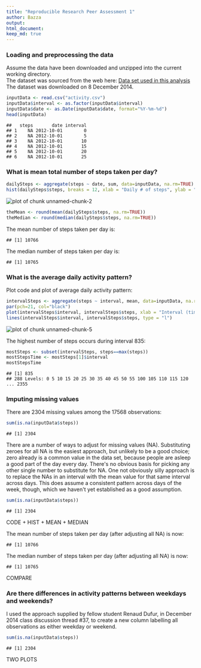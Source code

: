 ```yaml
---
title: "Reproducible Research Peer Assessment 1"
author: Bazza
output: 
html_document: 
keep_md: true
---
```

  
### Loading and preprocessing the data
Assume the data have been downloaded and unzipped into the current working directory.  
The dataset was sourced from the web here:
[Data set used in this analysis](https://d396qusza40orc.cloudfront.net/repdata%2Fdata%2Factivity.zip)  
The dataset was downloaded on 8 December 2014.  

```r
inputData <- read.csv("activity.csv")
inputData$interval <- as.factor(inputData$interval)
inputData$date <- as.Date(inputData$date, format="%Y-%m-%d")
head(inputData)
```

```
##   steps       date interval
## 1    NA 2012-10-01        0
## 2    NA 2012-10-01        5
## 3    NA 2012-10-01       10
## 4    NA 2012-10-01       15
## 5    NA 2012-10-01       20
## 6    NA 2012-10-01       25
```
  
### What is mean total number of steps taken per day?

```r
dailySteps <- aggregate(steps ~ date, sum, data=inputData, na.rm=TRUE)
hist(dailySteps$steps, breaks = 12, xlab = "Daily # of steps", ylab = "Frequency (# of days)", main = "Frequency - numbers of steps per day")
```

![plot of chunk unnamed-chunk-2](figure/unnamed-chunk-2-1.png) 

```r
theMean <- round(mean(dailySteps$steps, na.rm=TRUE))
theMedian <- round(median(dailySteps$steps, na.rm=TRUE))
```
The mean number of steps taken per day is:

```
## [1] 10766
```
The median number of steps taken per day is:

```
## [1] 10765
```
  
### What is the average daily activity pattern?
Plot code and plot of average daily activity pattern:

```r
intervalSteps <- aggregate(steps ~ interval, mean, data=inputData, na.rm=TRUE)
par(pch=21, col="black")
plot(intervalSteps$interval, intervalSteps$steps, xlab = "Interval (time)", ylab = "Number of steps", main = "Average number of steps by interval", type = "n")
lines(intervalSteps$interval, intervalSteps$steps, type = "l")
```

![plot of chunk unnamed-chunk-5](figure/unnamed-chunk-5-1.png) 
   
The highest number of steps occurs during interval 835:

```r
mostSteps <- subset(intervalSteps, steps==max(steps))
mostStepsTime <- mostSteps[1]$interval
mostStepsTime
```

```
## [1] 835
## 288 Levels: 0 5 10 15 20 25 30 35 40 45 50 55 100 105 110 115 120 ... 2355
```
  
### Imputing missing values
There are 2304 missing values among the 17568 observations:

```r
sum(is.na(inputData$steps))
```

```
## [1] 2304
```
  
There are a number of ways to adjust for missing values (NA). Substituting zeroes for all NA is the easiest approach, but unlikely to be a good choice; zero already is a common value in the data set, because people are asleep a good part of the day every day. There's no obvious basis for picking any other single number to substitute for NA. One not obviously silly approach is to replace the NAs in an interval with the mean value for that same interval across days. This does assume a consistent pattern across days of the week, though, which we haven't yet established as a good assumption.
  

```r
sum(is.na(inputData$steps))
```

```
## [1] 2304
```
  
CODE + HIST + MEAN + MEDIAN
  
The mean number of steps taken per day (after adjusting all NA) is now:

```
## [1] 10766
```
The median number of steps taken per day (after adjusting all NA) is now:

```
## [1] 10765
```
  
COMPARE
  
### Are there differences in activity patterns between weekdays and weekends?
I used the approach supplied by fellow student Renaud Dufur, in December 2014 class discussion thread #37, to create a new column labelling all observations as either weekday or weekend.
  

```r
sum(is.na(inputData$steps))
```

```
## [1] 2304
```
  
TWO PLOTS
  
